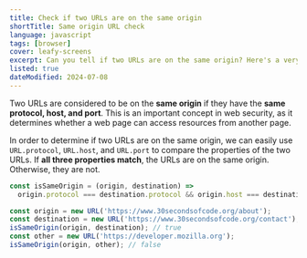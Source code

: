 ```yaml
---
title: Check if two URLs are on the same origin
shortTitle: Same origin URL check
language: javascript
tags: [browser]
cover: leafy-screens
excerpt: Can you tell if two URLs are on the same origin? Here's a very simple way to do so.
listed: true
dateModified: 2024-07-08
---
```


Two URLs are considered to be on the **same origin** if they have the **same protocol, host, and port**. This is an important concept in web security, as it determines whether a web page can access resources from another page.

In order to determine if two URLs are on the same origin, we can easily use `URL.protocol`, `URL.host`, and `URL.port` to compare the properties of the two URLs. If **all three properties match**, the URLs are on the same origin. Otherwise, they are not.

```js
const isSameOrigin = (origin, destination) =>
  origin.protocol === destination.protocol && origin.host === destination.host && origin.port === destination.port;

const origin = new URL('https://www.30secondsofcode.org/about');
const destination = new URL('https://www.30secondsofcode.org/contact');
isSameOrigin(origin, destination); // true
const other = new URL('https://developer.mozilla.org');
isSameOrigin(origin, other); // false
```
